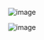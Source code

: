 ![image](https://github.com/Adarsh-2003/Enterprise-Java/assets/83753875/a51b2672-9c6a-4d8c-979d-ec804891b9ad)

![image](https://github.com/Adarsh-2003/Enterprise-Java/assets/83753875/2f7b2361-0474-4895-aa25-0a6e0ecb8578)


